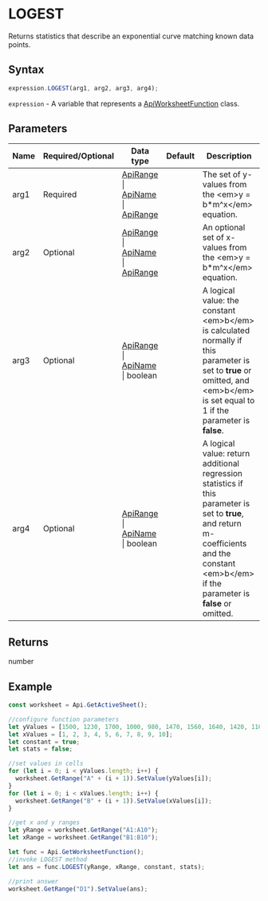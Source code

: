 # LOGEST

Returns statistics that describe an exponential curve matching known data points.

## Syntax

```javascript
expression.LOGEST(arg1, arg2, arg3, arg4);
```

`expression` - A variable that represents a [ApiWorksheetFunction](../ApiWorksheetFunction.md) class.

## Parameters

| **Name** | **Required/Optional** | **Data type** | **Default** | **Description** |
| ------------- | ------------- | ------------- | ------------- | ------------- |
| arg1 | Required | [ApiRange](../../ApiRange/ApiRange.md) \| [ApiName](../../ApiName/ApiName.md) \| [ApiRange](../../ApiRange/ApiRange.md) |  | The set of y-values from the &lt;em&gt;y = b*m^x&lt;/em&gt; equation. |
| arg2 | Optional | [ApiRange](../../ApiRange/ApiRange.md) \| [ApiName](../../ApiName/ApiName.md) \| [ApiRange](../../ApiRange/ApiRange.md) |  | An optional set of x-values from the &lt;em&gt;y = b*m^x&lt;/em&gt; equation. |
| arg3 | Optional | [ApiRange](../../ApiRange/ApiRange.md) \| [ApiName](../../ApiName/ApiName.md) \| boolean |  | A logical value: the constant &lt;em&gt;b&lt;/em&gt; is calculated normally if this parameter is set to **true** or omitted, and &lt;em&gt;b&lt;/em&gt; is set equal to 1 if the parameter is **false**. |
| arg4 | Optional | [ApiRange](../../ApiRange/ApiRange.md) \| [ApiName](../../ApiName/ApiName.md) \| boolean |  | A logical value: return additional regression statistics if this parameter is set to **true**, and return m-coefficients and the constant &lt;em&gt;b&lt;/em&gt; if the parameter is **false** or omitted. |

## Returns

number

## Example



```javascript editor-xlsx
const worksheet = Api.GetActiveSheet();

//configure function parameters
let yValues = [1500, 1230, 1700, 1000, 980, 1470, 1560, 1640, 1420, 1100];
let xValues = [1, 2, 3, 4, 5, 6, 7, 8, 9, 10];
let constant = true;
let stats = false;

//set values in cells
for (let i = 0; i < yValues.length; i++) {
  worksheet.GetRange("A" + (i + 1)).SetValue(yValues[i]);
}
for (let i = 0; i < xValues.length; i++) {
  worksheet.GetRange("B" + (i + 1)).SetValue(xValues[i]);
}

//get x and y ranges
let yRange = worksheet.GetRange("A1:A10");
let xRange = worksheet.GetRange("B1:B10");

let func = Api.GetWorksheetFunction();
//invoke LOGEST method
let ans = func.LOGEST(yRange, xRange, constant, stats);

//print answer
worksheet.GetRange("D1").SetValue(ans);

```
